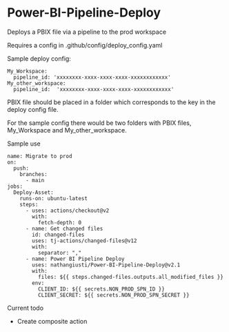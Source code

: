 # Power-BI-Pipeline-Deploy
Deploys a PBIX file via a pipeline to the prod workspace

Requires a config in .github/config/deploy_config.yaml

Sample deploy config:

    My_Workspace:
      pipeline_id: 'xxxxxxxx-xxxx-xxxx-xxxx-xxxxxxxxxxxx'
    My_other_workspace:
      pipeline_id:  'xxxxxxxx-xxxx-xxxx-xxxx-xxxxxxxxxxxx'

PBIX file should be placed in a folder which corresponds to the key in the deploy config file. 

For the sample config there would be two folders with PBIX files, My_Workspace and My_other_workspace.

Sample use

    name: Migrate to prod
    on:
      push:
        branches:
          - main
    jobs:
      Deploy-Asset:
        runs-on: ubuntu-latest
        steps:
          - uses: actions/checkout@v2
            with:
              fetch-depth: 0
          - name: Get changed files
            id: changed-files
            uses: tj-actions/changed-files@v12
            with:
              separator: ","
          - name: Power BI Pipeline Deploy
            uses: nathangiusti/Power-BI-Pipeline-Deploy@v2.1
            with:
              files: ${{ steps.changed-files.outputs.all_modified_files }}
            env:
              CLIENT_ID: ${{ secrets.NON_PROD_SPN_ID }}
              CLIENT_SECRET: ${{ secrets.NON_PROD_SPN_SECRET }}


  

Current todo
- Create composite action
